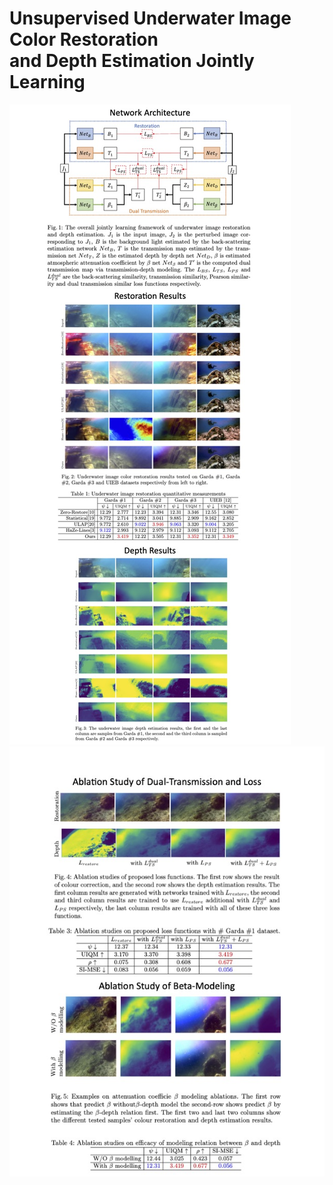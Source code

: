# Unsupervised Underwater Image Color Restoration <br/> and Depth Estimation Jointly Learning 

![alt text](page.jpg)
![alt text](page2.jpg)
